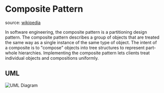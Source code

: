 # Composite Pattern
source: [wikipedia](https://en.wikipedia.org/wiki/Composite_pattern "wikipedia")

In software engineering, the composite pattern is a partitioning design pattern. The composite pattern describes a group of objects that are treated the same way as a single instance of the same type of object. The intent of a composite is to "compose" objects into tree structures to represent part-whole hierarchies. Implementing the composite pattern lets clients treat individual objects and compositions uniformly.

## UML
![UML Diagram](https://upload.wikimedia.org/wikipedia/commons/thumb/5/5a/Composite_UML_class_diagram_%28fixed%29.svg/1000px-Composite_UML_class_diagram_%28fixed%29.svg.png)